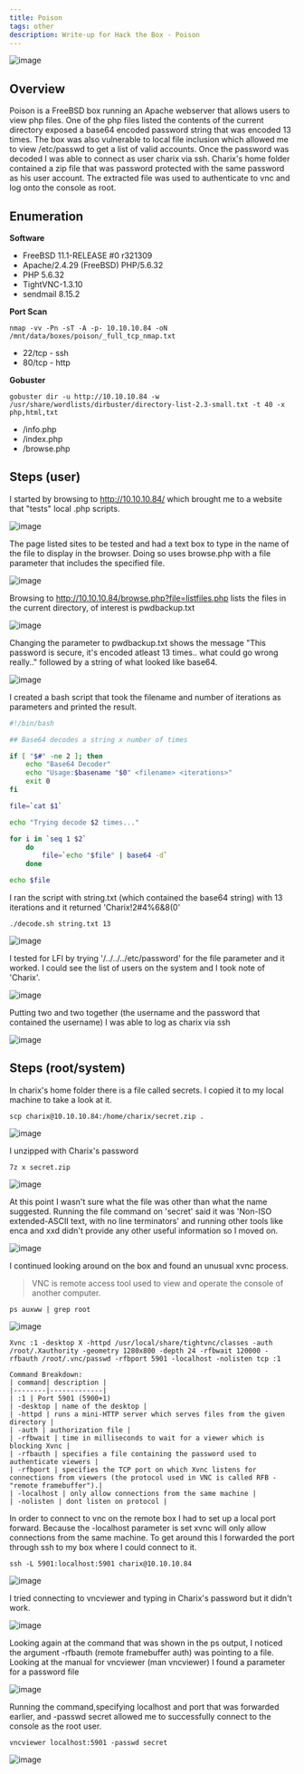 ```yaml
---
title: Poison
tags: other
description: Write-up for Hack the Box - Poison
---
```


![image](assets/79376001-8466c080-7f27-11ea-884e-53a44f90236f.png)

## Overview

Poison is a FreeBSD box running an Apache webserver that allows users to view php files. One of the php files listed the contents of the current directory exposed a base64 encoded password string that was encoded 13 times. The box was also vulnerable to local file inclusion which allowed me to view /etc/passwd to get a list of valid accounts. Once the password was decoded I was able to connect as user charix via ssh. Charix's home folder contained a zip file that was password protected with the same password as his user account. The extracted file was used to authenticate to vnc and log onto the console as root.

## Enumeration

**Software**

* FreeBSD 11.1-RELEASE #0 r321309
* Apache/2.4.29 (FreeBSD) PHP/5.6.32 
* PHP 5.6.32
* TightVNC-1.3.10
* sendmail 8.15.2

**Port Scan**

```
nmap -vv -Pn -sT -A -p- 10.10.10.84 -oN /mnt/data/boxes/poison/_full_tcp_nmap.txt
```

* 22/tcp - ssh
* 80/tcp - http

**Gobuster**

```
gobuster dir -u http://10.10.10.84 -w /usr/share/wordlists/dirbuster/directory-list-2.3-small.txt -t 40 -x php,html,txt
```

* /info.php
* /index.php
* /browse.php

## Steps (user)

I started by browsing to http://10.10.10.84/ which brought me to a website that "tests" local .php scripts.

![image](assets/83886280-05b32600-a715-11ea-9c16-a3729d910372.png)

The page listed sites to be tested and had a text box to type in the name of the file to display in the browser. Doing so uses browse.php with a file parameter that includes the specified file.

![image](assets/83886892-af92b280-a715-11ea-93cc-858d33808dd3.png)

Browsing to http://10.10.10.84/browse.php?file=listfiles.php lists the files in the current directory, of interest is pwdbackup.txt

![image](assets/83895892-4fa20900-a721-11ea-97c5-8bca33c4e823.png)

Changing the parameter to pwdbackup.txt shows the message "This password is secure, it's encoded atleast 13 times.. what could go wrong really.." followed by a string of what looked like base64.

![image](assets/83895977-752f1280-a721-11ea-9055-97a009ec863d.png)

I created a bash script that took the filename and number of iterations as parameters and printed the result.

```sh
#!/bin/bash

## Base64 decodes a string x number of times

if [ "$#" -ne 2 ]; then
    echo "Base64 Decoder"
    echo "Usage:$basename "$0" <filename> <iterations>"
    exit 0
fi

file=`cat $1`

echo "Trying decode $2 times..."

for i in `seq 1 $2`
    do
        file=`echo "$file" | base64 -d`
    done

echo $file
```

I ran the script with string.txt (which contained the base64 string) with 13 iterations and it returned 'Charix!2#4%6&8(0'

```
./decode.sh string.txt 13
```

![image](assets/83920735-d4554d00-a74a-11ea-8051-d1ed9044efe0.png)

I tested for LFI by trying '/../../../etc/password' for the file parameter and it worked. I could see the list of users on the system and I took note of 'Charix'.

![image](assets/83904507-fa202900-a72d-11ea-96bc-36226bc755c5.png)

Putting two and two together (the username and the password that contained the username) I was able to log as charix via ssh

![image](assets/83905460-b4fcf680-a72f-11ea-92e4-86a69a29bc9e.png)

## Steps (root/system)

In charix's home folder there is a file called secrets. I copied it to my local machine to take a look at it.

```
scp charix@10.10.10.84:/home/charix/secret.zip .
```

![image](assets/83907092-cb588180-a732-11ea-94b2-d97f24468595.png)

I unzipped with Charix's password

```
7z x secret.zip
```

![image](assets/83907229-11154a00-a733-11ea-84f2-cf42064f03bf.png)

At this point I wasn't sure what the file was other than what the name suggested. Running the file command on 'secret' said it was 'Non-ISO extended-ASCII text, with no line terminators' and running other tools like enca and xxd didn't provide any other useful information so I moved on.

![image](assets/83921079-a290b600-a74b-11ea-9675-de4bc2e3747a.png)

I continued looking around on the box and found an unusual xvnc process. 

> VNC is remote access tool used to view and operate the console of another computer. 

```
ps auxww | grep root
```

![image](assets/83908890-d82aa480-a735-11ea-94dd-0e2ecb0e73d2.png)

```
Xvnc :1 -desktop X -httpd /usr/local/share/tightvnc/classes -auth /root/.Xauthority -geometry 1280x800 -depth 24 -rfbwait 120000 -rfbauth /root/.vnc/passwd -rfbport 5901 -localhost -nolisten tcp :1
```

```
Command Breakdown: 
| command| description |
|--------|-------------|
| :1 | Port 5901 (5900+1) 
| -desktop | name of the desktop |
| -httpd | runs a mini-HTTP server which serves files from the given directory |
| -auth | authorization file |
| -rfbwait | time in milliseconds to wait for a viewer which is blocking Xvnc |
| -rfbauth | specifies a file containing the password used to authenticate viewers |
| -rfbport | specifies the TCP port on which Xvnc listens for connections from viewers (the protocol used in VNC is called RFB - "remote framebuffer").|
| -localhost | only allow connections from the same machine |
| -nolisten | dont listen on protocol |
```

In order to connect to vnc on the remote box I had to set up a local port forward. Because the -localhost parameter is set xvnc will only allow connections from the same machine. To get around this I forwarded the port through ssh to my box where I could connect to it.

```
ssh -L 5901:localhost:5901 charix@10.10.10.84
```

![image](assets/83912190-6c4b3a80-a73b-11ea-9cd7-46abab21ae72.png)

I tried connecting to vncviewer and typing in Charix's password but it didn't work.

![image](assets/83914648-a28ab900-a73f-11ea-9d82-728ac54af2dc.png)

Looking again at the command that was shown in the ps output, I noticed the argument -rfbauth (remote framebuffer auth) was pointing to a file. Looking at the manual for vncviewer (man vncviewer) I found a parameter for a password file

![image](assets/83921371-35315500-a74c-11ea-91fb-25703dc5dddd.png)

Running the command,specifying localhost and port that was forwarded earlier, and -passwd secret allowed me to successfully connect to the console as the root user.

```
vncviewer localhost:5901 -passwd secret
```

![image](assets/83912293-9e5c9c80-a73b-11ea-8a08-569131b53244.png)
